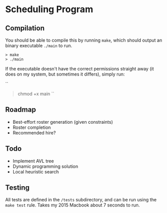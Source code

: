 # Scheduling Program

## Compilation

You should be able to compile this by running `make`, which should output an
binary executable `./main` to run.

```
> make
> ./main
```

If the executable doesn't have the correct permissions straight away (it does
on my system, but sometimes it differs), simply run:

``
> chmod +x main
``

## Roadmap

* Best-effort roster generation (given constraints)
* Roster completion
* Recommended hire?

## Todo

* Implement AVL tree
* Dynamic programming solution
* Local heuristic search

## Testing

All tests are defined in the `/tests` subdirectory, and can be run using the
`make test` rule. Takes my 2015 Macbook about 7 seconds to run.
